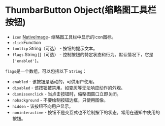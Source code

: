 # ThumbarButton Object(缩略图工具栏按钮)

* `icon` [NativeImage](../native-image.md)- 缩略图工具栏中显示的icon图标。
* `click`Function
* `tooltip` String（可选） - 按钮的提示文本。
* `flags` String []（可选） - 控制按钮的特定状态和行为。默认情况下，它是`['enabled']`。

`flags`是一个数组，可以包括以下 `String`：
* `enabled`  - 该按钮是活动的，可供用户使用。
* `disabled`  - 该按钮被禁用。如变灰等无法响应动作的外观。
* `dismissonclick`  - 当点击按钮时，缩略图窗口立即关闭。
* `nobackground`  - 不要绘制按钮边框，只使用图像。
* `hidden`  - 该按钮不向用户显示。
* `noninteractive`  - 按钮不是交互式也不绘制按下的状态。常用在通知中使用的按钮。